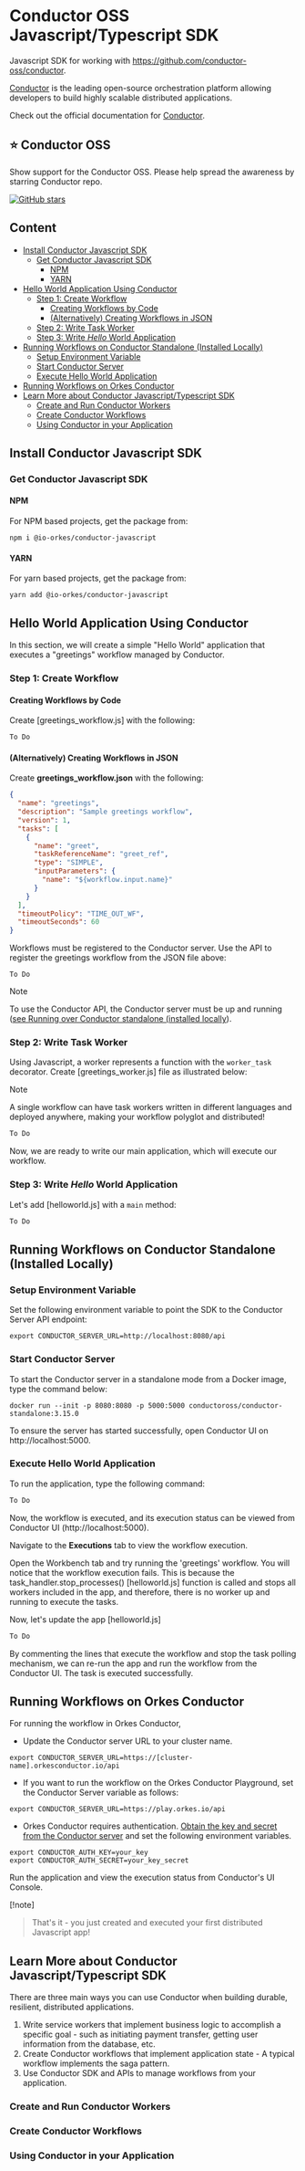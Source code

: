 # Conductor OSS Javascript/Typescript SDK

Javascript SDK for working with https://github.com/conductor-oss/conductor.

[Conductor](https://www.conductor-oss.org/) is the leading open-source orchestration platform allowing developers to build highly scalable distributed applications.

Check out the official documentation for [Conductor](https://orkes.io/content).

## ⭐ Conductor OSS

Show support for the Conductor OSS.  Please help spread the awareness by starring Conductor repo.

[![GitHub stars](https://img.shields.io/github/stars/conductor-oss/conductor.svg?style=social&label=Star&maxAge=)](https://GitHub.com/conductor-oss/conductor/)


## Content

<!-- START doctoc generated TOC please keep comment here to allow auto update -->
<!-- DON'T EDIT THIS SECTION, INSTEAD RE-RUN doctoc TO UPDATE -->
<!-- END doctoc generated TOC please keep comment here to allow auto update -->

- [Install Conductor Javascript SDK](#install-conductor-javascript-sdk)
  - [Get Conductor Javascript SDK](#get-conductor-javascript-sdk)
    - [NPM](#npm)
    - [YARN](#yarn)
- [Hello World Application Using Conductor](#hello-world-application-using-conductor)
  - [Step 1: Create Workflow](#step-1-create-workflow)
    - [Creating Workflows by Code](#creating-workflows-by-code)
    - [(Alternatively) Creating Workflows in JSON](#alternatively-creating-workflows-in-json)
  - [Step 2: Write Task Worker](#step-2-write-task-worker)
  - [Step 3: Write *Hello* World Application](#step-3-write-hello-world-application)
- [Running Workflows on Conductor Standalone (Installed Locally)](#running-workflows-on-conductor-standalone-installed-locally)
  - [Setup Environment Variable](#setup-environment-variable)
  - [Start Conductor Server](#start-conductor-server)
  - [Execute Hello World Application](#execute-hello-world-application)
- [Running Workflows on Orkes Conductor](#running-workflows-on-orkes-conductor)
- [Learn More about Conductor Javascript/Typescript SDK](#learn-more-about-conductor-javascripttypescript-sdk)
  - [Create and Run Conductor Workers](#create-and-run-conductor-workers)
  - [Create Conductor Workflows](#create-conductor-workflows)
  - [Using Conductor in your Application](#using-conductor-in-your-application)

<!-- END doctoc generated TOC please keep comment here to allow auto update -->

   
## Install Conductor Javascript SDK

### Get Conductor Javascript SDK

#### NPM

For NPM based projects, get the package from:

```shell
npm i @io-orkes/conductor-javascript
```

#### YARN

For yarn based projects, get the package from:

```shell
yarn add @io-orkes/conductor-javascript
```

## Hello World Application Using Conductor

In this section, we will create a simple "Hello World" application that executes a "greetings" workflow managed by Conductor.

### Step 1: Create Workflow

#### Creating Workflows by Code

Create [greetings_workflow.js] with the following:

```javascript
To Do
```

#### (Alternatively) Creating Workflows in JSON

Create **greetings_workflow.json** with the following:

```json
{
  "name": "greetings",
  "description": "Sample greetings workflow",
  "version": 1,
  "tasks": [
    {
      "name": "greet",
      "taskReferenceName": "greet_ref",
      "type": "SIMPLE",
      "inputParameters": {
        "name": "${workflow.input.name}"
      }
    }
  ],
  "timeoutPolicy": "TIME_OUT_WF",
  "timeoutSeconds": 60
}
```

Workflows must be registered to the Conductor server. Use the API to register the greetings workflow from the JSON file above:

```shell
To Do
```

> [!note]
> To use the Conductor API, the Conductor server must be up and running ([see Running over Conductor standalone (installed locally](#running-over-conductor-standalone-installed-locally)).

### Step 2: Write Task Worker

Using Javascript, a worker represents a function with the `worker_task` decorator. Create [greetings_worker.js] file as illustrated below:

>[!note]
> A single workflow can have task workers written in different languages and deployed anywhere, making your workflow polyglot and distributed!

```javascript
To Do
```

Now, we are ready to write our main application, which will execute our workflow.

### Step 3: Write *Hello* World Application

Let's add [helloworld.js] with a `main` method:

```javascript
To Do
```

## Running Workflows on Conductor Standalone (Installed Locally)

### Setup Environment Variable

Set the following environment variable to point the SDK to the Conductor Server API endpoint:

```shell
export CONDUCTOR_SERVER_URL=http://localhost:8080/api
```

### Start Conductor Server

To start the Conductor server in a standalone mode from a Docker image, type the command below:

```shell
docker run --init -p 8080:8080 -p 5000:5000 conductoross/conductor-standalone:3.15.0
```

To ensure the server has started successfully, open Conductor UI on http://localhost:5000.

### Execute Hello World Application

To run the application, type the following command:

```javascript
To Do
```

Now, the workflow is executed, and its execution status can be viewed from Conductor UI (http://localhost:5000).

Navigate to the **Executions** tab to view the workflow execution.

Open the Workbench tab and try running the 'greetings' workflow. You will notice that the workflow execution fails. This is because the task_handler.stop_processes() [helloworld.js] function is called and stops all workers included in the app, and therefore, there is no worker up and running to execute the tasks.

Now, let's update the app [helloworld.js]

```javascript
To Do
```

By commenting the lines that execute the workflow and stop the task polling mechanism, we can re-run the app and run the workflow from the Conductor UI. The task is executed successfully.

## Running Workflows on Orkes Conductor

For running the workflow in Orkes Conductor,

- Update the Conductor server URL to your cluster name.

```shell
export CONDUCTOR_SERVER_URL=https://[cluster-name].orkesconductor.io/api
```

- If you want to run the workflow on the Orkes Conductor Playground, set the Conductor Server variable as follows:

```shell
export CONDUCTOR_SERVER_URL=https://play.orkes.io/api
```

- Orkes Conductor requires authentication. [Obtain the key and secret from the Conductor server](https://orkes.io/content/how-to-videos/access-key-and-secret) and set the following environment variables.

```shell
export CONDUCTOR_AUTH_KEY=your_key
export CONDUCTOR_AUTH_SECRET=your_key_secret
```

Run the application and view the execution status from Conductor's UI Console.

[!note]
> That's it - you just created and executed your first distributed Javascript app!

## Learn More about Conductor Javascript/Typescript SDK

There are three main ways you can use Conductor when building durable, resilient, distributed applications.

1. Write service workers that implement business logic to accomplish a specific goal - such as initiating payment transfer, getting user information from the database, etc.
2. Create Conductor workflows that implement application state - A typical workflow implements the saga pattern.
3. Use Conductor SDK and APIs to manage workflows from your application.

### Create and Run Conductor Workers

### Create Conductor Workflows

### Using Conductor in your Application